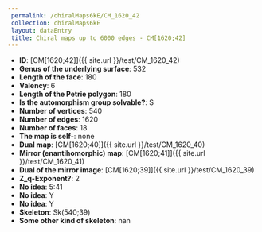 ```yaml
--- 
 permalink: /chiralMaps6kE/CM_1620_42 
 collection: chiralMaps6kE
 layout: dataEntry
 title: Chiral maps up to 6000 edges - CM[1620;42]
---
```


- **ID**: [CM[1620;42]]({{ site.url }}/test/CM_1620_42)
- **Genus of the underlying surface**: 532
- **Length of the face**: 180
- **Valency**: 6
- **Length of the Petrie polygon**: 180
- **Is the automorphism group solvable?**: S
- **Number of vertices**: 540
- **Number of edges**: 1620
- **Number of faces**: 18
- **The map is self-**: none
- **Dual map**: [CM[1620;40]]({{ site.url }}/test/CM_1620_40)
- **Mirror (enantihomorphic) map**: [CM[1620;41]]({{ site.url }}/test/CM_1620_41)
- **Dual of the mirror image**: [CM[1620;39]]({{ site.url }}/test/CM_1620_39)
- **Z_q-Exponent?**: 2
- **No idea**:  5:41
- **No idea**: Y
- **No idea**: Y
- **Skeleton**: Sk(540;39)
- **Some other kind of skeleton**: nan
